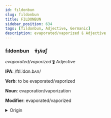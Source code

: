 ```yaml
---
id: fıldonbun
slug: fıldonbun
title: FILDONBUN
sidebar_position: 634
tags: [fıldonbun, Adjective, Germanic]
description: evaporated/vaporized § Adjective
---
```


### fıldonbun&emsp;<span kind="abugida">ɤ͊ȷʌ̃ʋ̃ʃ</span>

*evaporated/vaporized* **§** Adjective

**IPA**: /fɪl.ˈdɑn.bʌn/

**Verb**: to be evaporated/vaporized

**Noun**: evaporation/vaporization

**Modifier**: evaporated/vaporized

<details>
    <summary>Origin</summary>
    Dutch verdampen [vɛrdaːmpən]<br/>
    <em>Germanic Language Family</em>
</details>